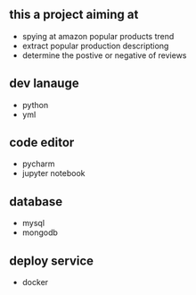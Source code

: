 ## this a project aiming at 
  - spying at amazon popular products trend
  - extract popular production descriptiong
  - determine the postive or negative of reviews
  
## dev lanauge
 - python
 - yml
## code editor
- pycharm
- jupyter notebook

## database
- mysql
- mongodb

## deploy service
- docker


  
 
